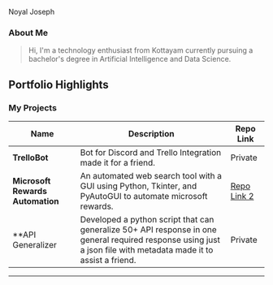 Noyal Joseph

### About Me

> Hi, I'm a technology enthusiast from Kottayam currently pursuing a bachelor's degree in Artificial Intelligence and Data Science. 


## Portfolio Highlights

### My Projects

| Name                | Description                                                                                             | Repo Link                                                      |
|---------------------|-----------------------------------------------------------------------------------------------------------------|----------------------------------------------------------------|
| **TrelloBot**       | Bot for Discord and Trello Integration made it for a friend.                                     | Private             |
| **Microsoft Rewards Automation**  | An automated web search tool with a GUI using Python, Tkinter, and PyAutoGUI to automate microsoft rewards.        | [Repo Link 2](https://github.com/StDensity/Microsoft-Rewards-Automation)             |
| **API Generalizer | Developed a python script that can generalize 50+ API response in one general required response using just a json file with metadata made it to assist a friend. | Private |




---
